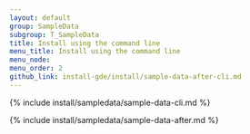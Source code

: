 ```yaml
---
layout: default
group: SampleData
subgroup: T_SampleData
title: Install using the command line
menu_title: Install using the command line
menu_node: 
menu_order: 2
github_link: install-gde/install/sample-data-after-cli.md
---
```


{% include install/sampledata/sample-data-cli.md %}

{% include install/sampledata/sample-data-after.md %}